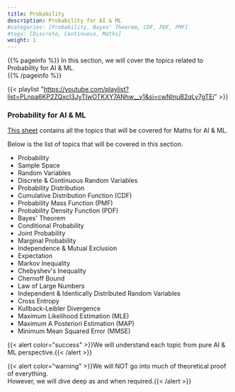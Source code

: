 ```yaml
---
title: Probability
description: Probability for AI & ML
#categories: [Probability, Bayes' Theorem, CDF, PDF, PMF]
#tags: [Discrete, Continuous, Maths]
weight: 1
---
```


{{% pageinfo %}}
In this section, we will cover the topics related to Probability for AI & ML.<br>
{{% /pageinfo %}}

{{< playlist "https://youtube.com/playlist?list=PLnpa6KP2ZQxcI3JyTIwOTKXY7ANhw__v1&si=cwNInuB2qLy7gTEi" >}}

###  Probability for AI & ML
[This sheet](https://docs.google.com/spreadsheets/d/1NUv9DrXJcFZs0SGHiLo8GSyCP58nR2_1lD1YDGzwC1A/edit?gid=0#gid=0) contains all the topics that will be covered for Maths for AI & ML.

Below is the list of topics that will be covered in this section.
- Probability
- Sample Space
-  Random Variables
-  Discrete & Continuous Random Variables
-  Probability Distribution
-  Cumulative Distribution Function (CDF)
-  Probability Mass Function (PMF)
-  Probability Density Function (PDF)
-  Bayes' Theorem
-  Conditional Probability
-  Joint Probability
-  Marginal Probability
-  Independence & Mutual Exclusion
-  Expectation
-  Markov Inequality
-  Chebyshev's Inequality
-  Chernoff Bound
-  Law of Large Numbers
-  Independent & Identically Distributed Random Variables
-  Cross Entropy
-  Kullback-Leibler Divergence
-  Maximum Likelihood Estimation (MLE)
-  Maximum A Posteriori Estimation (MAP)
-  Minimum Mean Squared Error (MMSE)

{{< alert color="success" >}}We will understand each topic from pure AI & ML perspective.{{< /alert >}}

{{< alert color="warning" >}}We will NOT go into much of theoretical proof of everything. <br> However, we will dive deep as and when required.{{< /alert >}}